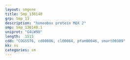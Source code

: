 ```yaml
---
layout: smgene
title: Smp_138140
grp: Smp_13
description: "homeobox protein MOX 2"
smp: Smp_138140.1
uniprot: "G4LW98"
length:  1515
cdd: "COG5576, cd00086, cl00084, pfam00046, smart00389"
kk: ns
categories: sm
---
```

